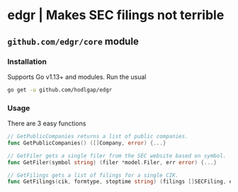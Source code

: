 # edgr | Makes SEC filings not terrible

## `github.com/edgr/core` module

### Installation
Supports Go v1.13+ and modules. Run the usual
```sh
go get -u github.com/hodlgap/edgr
```

### Usage
There are 3 easy functions
```go
// GetPublicCompanies returns a list of public companies.
func GetPublicCompanies() ([]Company, error) {...}

// GetFiler gets a single filer from the SEC website based on symbol.
func GetFiler(symbol string) (filer *model.Filer, err error) {...}

// GetFilings gets a list of filings for a single CIK.
func GetFilings(cik, formtype, stoptime string) (filings []SECFiling, err error) {...}
```
